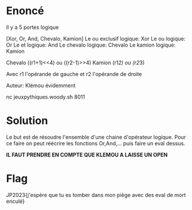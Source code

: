 # Enoncé
Il y a 5 portes logique

[Xor, Or, And, Chevalo, Kamion]
Le ou exclusif logique: Xor
Le ou logique: Or
Le et logique: And
Le chevalo logique: Chevalo
Le kamion logique: Kamion

Chevalo
((r1+1)<<4) ou ((r2-1)>>4)
Kamion
(r1*2) ou (r2*3)

Avec r1 l'opérande de gauche et r2 l'opérande de droite

Auteur: Klémou évidemment

nc jeuxpythiques.woody.sh 8011

# Solution
Le but est de résoudre l'ensemble d'une chaine d'opérateur logique.
Pour ce faire on peut réécrire les fonctions Or,And,... puis faire un eval dessus.

**IL FAUT PRENDRE EN COMPTE QUE KLEMOU A LAISSE UN OPEN**

# Flag
JP2023{j'espère que tu es tomber dans mon piège avec des eval de mort enculé}
